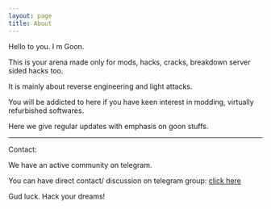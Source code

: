 ```yaml
---
layout: page
title: About
---
```


Hello to you. I m Goon. 

This is your arena made only for mods, hacks, cracks, breakdown server sided hacks too.

It is mainly about reverse engineering and light attacks.

You will be addicted to here if you have keen interest in modding, virtually refurbished softwares.

Here we give regular updates with emphasis on goon stuffs.

----------

Contact:

We have an active community on telegram.

You can have direct contact/ discussion on telegram group: [click here](https://t.me/goonhackers)

Gud luck. Hack your dreams!
